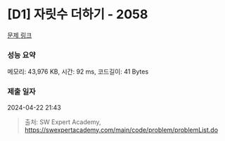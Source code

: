 # [D1] 자릿수 더하기 - 2058 

[문제 링크](https://swexpertacademy.com/main/code/problem/problemDetail.do?contestProbId=AV5QPRjqA10DFAUq) 

### 성능 요약

메모리: 43,976 KB, 시간: 92 ms, 코드길이: 41 Bytes

### 제출 일자

2024-04-22 21:43



> 출처: SW Expert Academy, https://swexpertacademy.com/main/code/problem/problemList.do